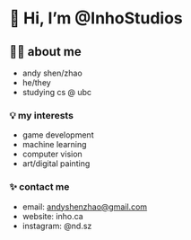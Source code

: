 # 👋 Hi, I’m @InhoStudios
## 🙋‍♂️ about me
- andy shen/zhao
- he/they
- studying cs @ ubc
### 💡 my interests
- game development
- machine learning
- computer vision
- art/digital painting
### ✨ contact me
- email: andyshenzhao@gmail.com
- website: inho.ca
- instagram: @nd.sz
<!---
InhoStudios/InhoStudios is a ✨ special ✨ repository because its `README.md` (this file) appears on your GitHub profile.
You can click the Preview link to take a look at your changes.
--->
